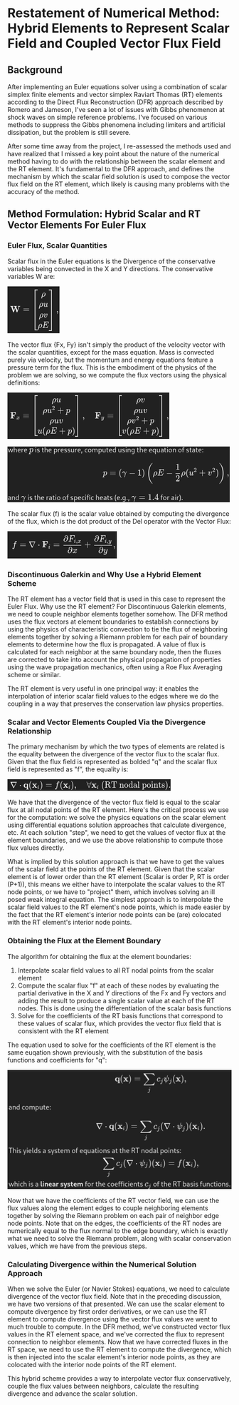 # Restatement of Numerical Method: Hybrid Elements to Represent Scalar Field and  Coupled Vector Flux Field

## Background

After implementing an Euler equations solver using a combination of scalar 
simplex finite elements and vector simplex Raviart Thomas (RT) elements 
according to the Direct Flux Reconstruction (DFR) approach described by Romero
and Jameson, I've seen a lot of issues with Gibbs phenomenon at shock waves on 
simple reference problems. I've focused on various methods to suppress the 
Gibbs phenomena including limiters and artificial dissipation, but the 
problem is still severe.

After some time away from the project, I re-assessed the methods used and 
have realized that I missed a key point about the nature of the numerical 
method having to do with the relationship between the scalar element and the 
RT element. It's fundamental to the DFR approach, and defines the mechanism 
by which the scalar field solution is used to compose the vector flux field 
on the RT element, which likely is causing many problems with the accuracy 
of the method.

## Method Formulation: Hybrid Scalar and RT Vector Elements For Euler Flux

### Euler Flux, Scalar Quantities

Scalar flux in the Euler equations is the Divergence of the conservative 
variables being convected in the X and Y directions. The conservative 
variables W are:

![](u45_1.png)

The vector flux {Fx, Fy} isn't simply the product of the velocity vector 
with the scalar quantities, except for the mass equation. Mass is convected 
purely via velocity, but the momentum and energy equations feature a 
pressure term for the flux. This is the embodiment of the physics of the 
problem we are solving, so we compute the flux vectors using the physical 
definitions:

![](u45_2.png)

![](u45_3.png)

The scalar flux (f) is the scalar value obtained by computing the divergence of 
the flux, which is the dot product of the Del operator with the Vector Flux:

![](u45_4.png)

### Discontinuous Galerkin and Why Use a Hybrid Element Scheme

The RT element has a vector field that is used in this case to represent the 
Euler Flux. Why use the RT element? For Discontinuous Galerkin elements, we 
need to couple neighbor elements together somehow. The DFR method uses the 
flux vectors at element boundaries to establish connections by using the 
physics of characteristic convection to tie the flux of neighboring elements 
together by solving a Riemann problem for each pair of boundary elements to 
determine how the flux is propagated. A value of flux is calculated for each 
neighbor at the same boundary node, then the fluxes are corrected to take 
into account the physical propagation of properties using the wave 
propagation mechanics, often using a Roe Flux Averaging scheme or similar.

The RT element is very useful in one principal way: it enables the 
interpolation of interior scalar field values to the edges where we do the 
coupling in a way that preserves the conservation law physics properties.

### Scalar and Vector Elements Coupled Via the Divergence Relationship

The primary mechanism by which the two types of elements are related is the
equality between the divergence of the vector flux to the scalar flux. Given 
that the flux field is represented as bolded "q" and the scalar flux field 
is represented as "f", the equality is:

![](u45_5.png)

We have that the divergence of the vector flux field is equal to the scalar 
flux at all nodal points of the RT element. Here's the critical process we 
use for the computation: we solve the physics equations on the scalar 
element using differential equations solution approaches that calculate 
divergence, etc. At each solution "step", we need to get the values of 
vector flux at the element boundaries, and we use the above relationship to 
compute those flux values directly.

What is implied by this solution approach is that we have to get the values 
of the scalar field at the points of the RT element. Given that the scalar 
element is of lower order than the RT element (Scalar is order P, RT is 
order (P+1)), this means we either have to interpolate the scalar values to 
the RT node points, or we have to "project" them, which involves solving an 
ill posed weak integral equation. The simplest approach is to interpolate 
the scalar field values to the RT element's node points, which is made 
easier by the fact that the RT element's interior node points can be (are) 
colocated with the RT element's interior node points.

### Obtaining the Flux at the Element Boundary

The algorithm for obtaining the flux at the element boundaries:
1) Interpolate scalar field values to all RT nodal points from the scalar 
   element
2) Compute the scalar flux "f" at each of these nodes by evaluating the 
   partial derivative in the X and Y directions of the Fx and Fy vectors and 
   adding the result to produce a single scalar value at each of the RT 
   nodes. This is done using the differentiation of the scalar basis functions
3) Solve for the coefficients of the RT basis functions that correspond to 
   these values of scalar flux, which provides the vector flux field that is 
   consistent with the RT element

The equation used to solve for the coefficients of the RT element is the 
same euqation shown previously, with the substitution of the basis functions 
and coefficients for "q":

![](u45_6.png)

Now that we have the coefficients of the RT vector field, we can use the 
flux values along the element edges to couple neighboring elements together 
by solving the Riemann problem on each pair of neighbor edge node points. 
Note that on the edges, the coefficients of the RT nodes are numerically 
equal to the flux normal to the edge boundary, which is exactly what we need 
to solve the Riemann problem, along with scalar conservation values, which 
we have from the previous steps.

### Calculating Divergence within the Numerical Solution Approach

When we solve the Euler (or Navier Stokes) equations, we need to calculate 
divergence of the vector flux field. Note that in the preceding discussion, 
we have two versions of that presented. We can use the scalar element to 
compute divergence by first order derivatives, or we can use the RT element 
to compute divergence using the vector flux values we went to much trouble 
to compute. In the DFR method, we've constructed vector flux values in the 
RT element space, and we've corrected the flux to represent connection to 
neighbor elements. Now that we have corrected fluxes in the RT space, we 
need to use the RT element to compute the divergence, which is then injected 
into the scalar element's interior node points, as they are colocated with 
the interior node points of the RT element.

This hybrid scheme provides a way to interpolate vector flux conservatively, 
couple the flux values between neighbors, calculate the resulting divergence 
and advance the scalar solution.